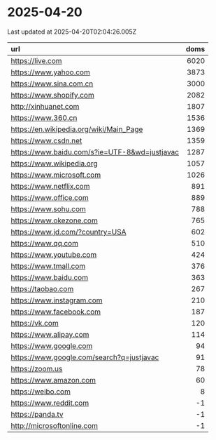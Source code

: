 # 2025-04-20

<!-- BEGIN -->
Last updated at 2025-04-20T02:04:26.005Z

url | doms
:- | -:
https://live.com | 6020
https://www.yahoo.com | 3873
https://www.sina.com.cn | 3000
https://www.shopify.com | 2082
http://xinhuanet.com | 1807
https://www.360.cn | 1536
https://en.wikipedia.org/wiki/Main_Page | 1369
https://www.csdn.net | 1359
https://www.baidu.com/s?ie=UTF-8&wd=justjavac | 1287
https://www.wikipedia.org | 1057
https://www.microsoft.com | 1026
https://www.netflix.com | 891
https://www.office.com | 889
https://www.sohu.com | 788
https://www.okezone.com | 765
https://www.jd.com/?country=USA | 602
https://www.qq.com | 510
https://www.youtube.com | 424
https://www.tmall.com | 376
https://www.baidu.com | 363
https://taobao.com | 267
https://www.instagram.com | 210
https://www.facebook.com | 187
https://vk.com | 120
https://www.alipay.com | 114
https://www.google.com | 94
https://www.google.com/search?q=justjavac | 91
https://zoom.us | 78
https://www.amazon.com | 60
https://weibo.com | 8
https://www.reddit.com | -1
https://panda.tv | -1
http://microsoftonline.com | -1
<!-- END -->
